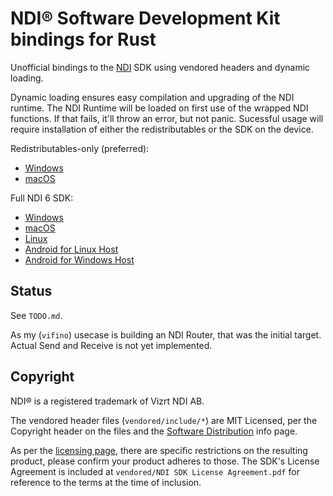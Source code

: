 # NDI® Software Development Kit bindings for Rust
Unofficial bindings to the [NDI](https://ndi.video/) SDK using vendored headers and dynamic loading.

Dynamic loading ensures easy compilation and upgrading of the NDI runtime.
The NDI Runtime will be loaded on first use of the wrapped NDI functions. If that fails, it'll throw an error, but not panic.
Sucessful usage will require installation of either the redistributables or the SDK on the device.

Redistributables-only (preferred):
- [Windows](http://ndi.link/NDIRedistV6)
- [macOS](http://ndi.link/NDIRedistV6Apple)

Full NDI 6 SDK:
- [Windows](https://downloads.ndi.tv/SDK/NDI_SDK/NDI%206%20SDK.exe)
- [macOS](https://downloads.ndi.tv/SDK/NDI_SDK_Mac/Install_NDI_SDK_v6_Apple.pkg)
- [Linux](https://downloads.ndi.tv/SDK/NDI_SDK_Linux/Install_NDI_SDK_v6_Linux.tar.gz)
- [Android for Linux Host](https://downloads.ndi.tv/SDK/NDI_SDK_Android/Install_NDI_SDK_v6_Android.tar.gz)
- [Android for Windows Host](https://downloads.ndi.tv/SDK/NDI_SDK_Android/NDI%206%20SDK%20%28Android%29.exe)

## Status
See `TODO.md`.

As my (`vifino`) usecase is building an NDI Router, that was the initial target.
Actual Send and Receive is not yet implemented.

## Copyright
NDI® is a registered trademark of Vizrt NDI AB.

The vendored header files (`vendored/include/*`) are MIT Licensed, per the Copyright header on the files and the [Software Distribution](https://web.archive.org/web/20250409115521/https://docs.ndi.video/all/developing-with-ndi/sdk/software-distribution#header-files-ndi_sdk_dir-include-.h) info page.

As per the [licensing page](https://docs.ndi.video/all/developing-with-ndi/sdk/licensing), there are specific restrictions on the resulting product, please confirm your product adheres to those.
The SDK's License Agreement is included at `vendored/NDI SDK License Agreement.pdf` for reference to the terms at the time of inclusion.

